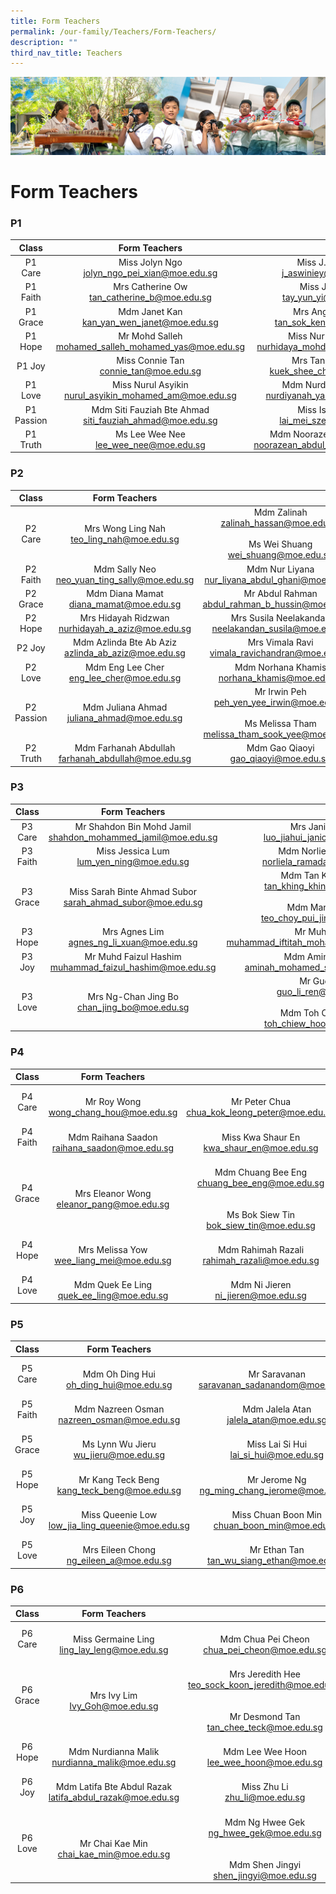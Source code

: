 ```yaml
---
title: Form Teachers
permalink: /our-family/Teachers/Form-Teachers/
description: ""
third_nav_title: Teachers
---
```

![](/images/AboutUs.jpg)

Form Teachers
=============

### **P1**

|  **Class** |                      **Form Teachers**                      |                                                               |
|:----------:|:-----------------------------------------------------------:|:-------------------------------------------------------------:|
|   P1 Care  |       Miss Jolyn Ngo<br>jolyn_ngo_pei_xian@moe.edu.sg       |           Miss J. Aswiniey<br>j_aswiniey@moe.edu.sg           |
|  P1 Faith  |        Mrs Catherine Ow<br>tan_catherine_b@moe.edu.sg       |            Miss Jewel Tay<br>tay_yun_yi@moe.edu.sg            |
|  P1 Grace  |        Mdm Janet Kan<br>kan_yan_wen_janet@moe.edu.sg        |          Mrs Ang Sok Keng<br>tan_sok_keng@moe.edu.sg          |
|   P1 Hope  |   Mr Mohd Salleh<br>mohamed_salleh_mohamed_yas@moe.edu.sg   |    Miss Nurhidaya Sidik<br>nurhidaya_mohd_sidik@moe.edu.sg    |
|   P1 Joy   |           Miss Connie Tan<br>connie_tan@moe.edu.sg          |         Mrs Tan Shee Cher<br>kuek_shee_cher@moe.edu.sg        |
|   P1 Love  |  Miss Nurul Asyikin<br>nurul_asyikin_mohamed_am@moe.edu.sg  |      Mdm Nurdiyanah Yahya<br>nurdiyanah_yahya@moe.edu.sg      |
| P1 Passion | Mdm Siti Fauziah Bte Ahmad<br>siti_fauziah_ahmad@moe.edu.sg |          Miss Isabella Lai<br>lai_mei_sze@moe.edu.sg          |
|  P1 Truth  |           Ms Lee Wee Nee<br>lee_wee_nee@moe.edu.sg          | Mdm Noorazean Abdul Rahim<br>noorazean_abdul_rahim@moe.edu.sg |

### **P2**

|  **Class** |                   **Form Teachers**                   |                                                                                                             |
|:----------:|:-----------------------------------------------------:|:-----------------------------------------------------------------------------------------------------------:|
|   P2 Care  |      Mrs Wong Ling Nah<br>teo_ling_nah@moe.edu.sg     |                                   Mdm Zalinah<br>zalinah_hassan@moe.edu.sg <br><br>Ms Wei Shuang<br>wei_shuang@moe.edu.sg                                 |
|  P2 Faith  |    Mdm Sally Neo<br>neo_yuan_ting_sally@moe.edu.sg    |                             Mdm Nur Liyana<br>nur_liyana_abdul_ghani@moe.edu.sg                             |
|  P2 Grace  |       Mdm Diana Mamat<br>diana_mamat@moe.edu.sg       |                             Mr Abdul Rahman<br>abdul_rahman_b_hussin@moe.edu.sg                             |
|   P2 Hope  |  Mrs Hidayah Ridzwan<br>nurhidayah_a_aziz@moe.edu.sg  |                           Mrs Susila Neelakandan<br>neelakandan_susila@moe.edu.sg                           |
|   P2 Joy   | Mdm Azlinda Bte Ab Aziz<br>azlinda_ab_aziz@moe.edu.sg |      Mrs Vimala Ravi<br>vimala_ravichandran@moe.edu.sg      |
|   P2 Love  |      Mdm Eng Lee Cher<br>eng_lee_cher@moe.edu.sg      |    Mdm Norhana Khamis<br>norhana_khamis@moe.edu.sg    |
| P2 Passion |     Mdm Juliana Ahmad<br>juliana_ahmad@moe.edu.sg     | Mr Irwin Peh<br>peh_yen_yee_irwin@moe.edu.sg<br><br>Ms Melissa Tham<br>melissa_tham_sook_yee@moe.edu.sg |
|  P2 Truth  | Mdm Farhanah Abdullah<br>farhanah_abdullah@moe.edu.sg |                                   Mdm Gao Qiaoyi<br>gao_qiaoyi@moe.edu.sg                                   |
 

### **P3**

| **Class** |                        **Form Teachers**                       |                                                                                                           |
|:---------:|:--------------------------------------------------------------:|:---------------------------------------------------------------------------------------------------------:|
|  P3 Care  | Mr Shahdon Bin Mohd Jamil<br>shahdon_mohammed_jamil@moe.edu.sg |                              Mrs Janice Wang<br>luo_jiahui_janice@moe.edu.sg                              |
|  P3 Faith |           Miss Jessica Lum<br>lum_yen_ning@moe.edu.sg          |                            Mdm Norliela Ramadan<br>norliela_ramadan@moe.edu.sg                            |
|  P3 Grace |  Miss Sarah Binte Ahmad Subor<br>sarah_ahmad_subor@moe.edu.sg  | Mdm Tan Khing Khing<br>tan_khing_khing@moe.edu.sg<br><br>Mdm Marilyn Choy<br>teo_choy_pui_jing@moe.edu.sg |
|  P3 Hope  |          Mrs Agnes Lim<br>agnes_ng_li_xuan@moe.edu.sg          |                        Mr Muhd Iftitah<br>muhammad_iftitah_mohamed_said@moe.edu.sg                        |
|   P3 Joy  |   Mr Muhd Faizul Hashim<br>muhammad_faizul_hashim@moe.edu.sg   |                          Mdm Aminah Shariff<br>aminah_mohamed_shariff@moe.edu.sg                          |
|  P3 Love  |         Mrs Ng-Chan Jing Bo<br>chan_jing_bo@moe.edu.sg         |      Mr Guo Liren<br>guo_li_ren@moe.edu.sg<br><br>Mdm Toh Chiew Hoon<br>toh_chiew_hoon@moe.edu.sg     |



### **P4**

| **Class** |                  **Form Teachers**                  |                                                                                                           |
|:---------:|:---------------------------------------------------:|:---------------------------------------------------------------------------------------------------------:|
|  P4 Care  |     <br>Mr Roy Wong<br>wong_chang_hou@moe.edu.sg    |                            <br>Mr Peter Chua<br>chua_kok_leong_peter@moe.edu.sg                           |
|  P4 Faith | <br>Mdm Raihana Saadon<br>raihana_saadon@moe.edu.sg |                              <br>Miss Kwa Shaur En<br>kwa_shaur_en@moe.edu.sg                             |
|  P4 Grace |   <br>Mrs Eleanor Wong<br>eleanor_pang@moe.edu.sg   | <br>Mdm Chuang Bee Eng<br>chuang_bee_eng@moe.edu.sg<br><br><br>Ms Bok Siew Tin<br>bok_siew_tin@moe.edu.sg |
|  P4 Hope  |   <br>Mrs Melissa Yow<br>wee_liang_mei@moe.edu.sg   |                          <br>Mdm Rahimah Razali<br>rahimah_razali@moe.edu.sg<br>                          |
|  P4 Love  |   <br>Mdm Quek Ee Ling<br>quek_ee_ling@moe.edu.sg   |                                 <br>Mdm Ni Jieren<br>ni_jieren@moe.edu.sg                                 |


### **P5**


| **Class** |                    **Form Teachers**                    |                                                      |
|:---------:|:-------------------------------------------------------:|:----------------------------------------------------:|
|  P5 Care  |      <br>Mdm Oh Ding Hui<br>oh_ding_hui@moe.edu.sg      |  <br>Mr Saravanan<br>saravanan_sadanandom@moe.edu.sg |
|  P5 Faith |    <br>Mdm Nazreen Osman<br>nazreen_osman@moe.edu.sg    |     <br>Mdm Jalela Atan<br>jalela_atan@moe.edu.sg    |
|  P5 Grace |       <br>Ms Lynn Wu Jieru<br>wu_jieru@moe.edu.sg       |     <br>Miss Lai Si Hui<br>lai_si_hui@moe.edu.sg     |
|  P5 Hope  |    <br>Mr Kang Teck Beng<br>kang_teck_beng@moe.edu.sg   |  <br>Mr Jerome Ng<br>ng_ming_chang_jerome@moe.edu.sg |
|   P5 Joy  | <br>Miss Queenie Low<br>low_jia_ling_queenie@moe.edu.sg | <br>Miss Chuan Boon Min<br>chuan_boon_min@moe.edu.sg |
|  P5 Love  |      <br>Mrs Eileen Chong<br>ng_eileen_a@moe.edu.sg     |   <br>Mr Ethan Tan<br>tan_wu_siang_ethan@moe.edu.sg  |

### **P6**

| **Class** |                        **Form Teachers**                        |                                                                                                                 |
|:---------:|:---------------------------------------------------------------:|:---------------------------------------------------------------------------------------------------------------:|
|  P6 Care  |        <br>Miss Germaine Ling<br>ling_lay_leng@moe.edu.sg       |                               <br>Mdm Chua Pei Cheon<br>chua_pei_cheon@moe.edu.sg                               |
|  P6 Grace |              <br>Mrs Ivy Lim<br>Ivy_Goh@moe.edu.sg              | <br>Mrs Jeredith Hee<br>teo_sock_koon_jeredith@moe.edu.sg<br><br><br>Mr Desmond Tan<br>tan_chee_teck@moe.edu.sg |
|  P6 Hope  |      <br>Mdm Nurdianna Malik<br>nurdianna_malik@moe.edu.sg      |                                 <br>Mdm Lee Wee Hoon<br>lee_wee_hoon@moe.edu.sg                                 |
|   P6 Joy  | <br>Mdm Latifa Bte Abdul Razak<br>latifa_abdul_razak@moe.edu.sg |                                       <br>Miss Zhu Li<br>zhu_li@moe.edu.sg                                      |
|  P6 Love  |          <br>Mr Chai Kae Min<br>chai_kae_min@moe.edu.sg         |        <br>Mdm Ng Hwee Gek<br>ng_hwee_gek@moe.edu.sg<br><br><br>Mdm Shen Jingyi<br>shen_jingyi@moe.edu.sg       |